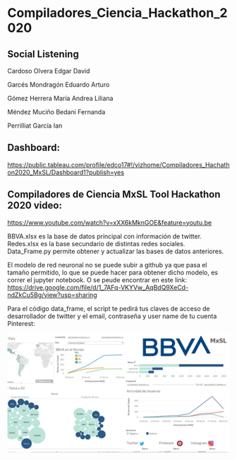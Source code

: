 # Compiladores_Ciencia_Hackathon_2020

## Social Listening

Cardoso Olvera Edgar David

Garcés Mondragón Eduardo Arturo

Gómez Herrera María Andrea Liliana

Méndez Muciño Bedani Fernanda

Perrilliat García Ian

## Dashboard:
https://public.tableau.com/profile/edco17#!/vizhome/Compiladores_Hachathon2020_MxSL/Dashboard1?publish=yes

## Compiladores de Ciencia MxSL Tool Hackathon 2020 video:
https://www.youtube.com/watch?v=xXX6kMknGOE&feature=youtu.be


BBVA.xlsx es la base de datos principal con información de twitter.
Redes.xlsx es la base secundario de distintas redes sociales.
Data_Frame.py permite obtener y actualizar las bases de datos anteriores.

El modelo de red neuronal no se puede subir a github ya que pasa el tamaño permitido, lo que se puede hacer para obtener dicho modelo, es correr el jupyter notebook. O se peude encontrar en este link:
https://drive.google.com/file/d/1_7AFq-VKYVw_AqBdQ9XeCd-ndZkCu5Bg/view?usp=sharing

Para el código data_frame, el script te pedirá tus claves de acceso de desarrollador de twitter y el email, contraseña y user name de tu cuenta Pinterest: 

![Screenshot](dash.JPG)
